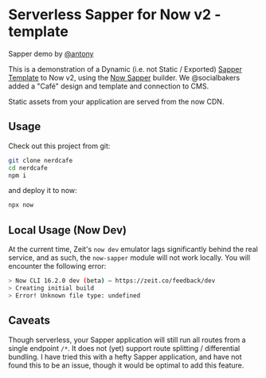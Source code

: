 

# Serverless Sapper for Now v2 - template

Sapper demo by [@antony](https://github.com/antony)

This is a demonstration of a Dynamic (i.e. not Static / Exported) [Sapper Template](https://github.com/sveltejs/sapper-template) to Now v2, using the [Now Sapper](https://github.com/thgh/now-sapper) builder. 
We @socialbakers added a "Café" design and template and connection to CMS.

Static assets from your application are served from the now CDN.

## Usage

Check out this project from git:

```bash
git clone nerdcafe
cd nerdcafe
npm i
```

and deploy it to now:

```bash
npx now
```

## Local Usage (Now Dev)

At the current time, Zeit's `now dev` emulator lags significantly behind the real service, and as such, the `now-sapper` module will not work locally. You will encounter the following error:

```bash
> Now CLI 16.2.0 dev (beta) — https://zeit.co/feedback/dev
> Creating initial build
> Error! Unknown file type: undefined
```

## Caveats

Though serverless, your Sapper application will still run all routes from a single endpoint `/*`. It does not (yet) support route splitting / differential bundling. I have tried this with a hefty Sapper application, and have not found this to be an issue, though it would be optimal to add this feature.
